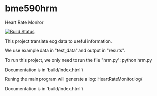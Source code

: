 # bme590hrm
Heart Rate Monitor


[![Build Status](https://travis-ci.com/HanxinHua/bme590hrm.svg?branch=master)](https://travis-ci.com/HanxinHua/bme590hrm)
<p>This project translate ecg data to useful information.</p>
<p>We use example data in "test_data" and output in "results".</p>
<p>To run this project, we only need to run the file "hrm.py": python hrm.py</p>
<p>Documentation is in 'build/index.html'/</p>
<p>Runing the main program will generate a log: HeartRateMonitor.log/</p>
<p>Documentation is in 'build/index.html'/</p>

